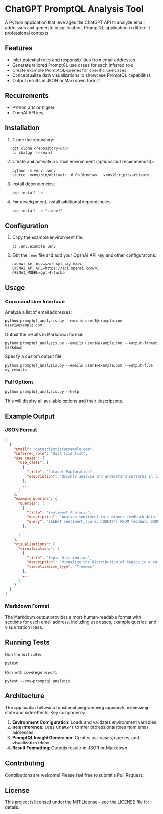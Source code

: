 # ChatGPT PromptQL Analysis Tool

A Python application that leverages the ChatGPT API to analyze email addresses and generate insights about PromptQL application in different professional contexts.

## Features

- Infer potential roles and responsibilities from email addresses
- Generate tailored PromptQL use cases for each inferred role
- Create example PromptQL queries for specific use cases
- Conceptualize data visualizations to showcase PromptQL capabilities
- Output results in JSON or Markdown format

## Requirements

- Python 3.12 or higher
- OpenAI API key

## Installation

1. Clone the repository:

   ```
   git clone <repository-url>
   cd chatgpt-research
   ```

2. Create and activate a virtual environment (optional but recommended):

   ```
   python -m venv .venv
   source .venv/bin/activate  # On Windows: .venv\Scripts\activate
   ```

3. Install dependencies:

   ```
   pip install -e .
   ```

4. For development, install additional dependencies:
   ```
   pip install -e ".[dev]"
   ```

## Configuration

1. Copy the example environment file:

   ```
   cp .env.example .env
   ```

2. Edit the `.env` file and add your OpenAI API key and other configurations:
   ```
   OPENAI_API_KEY=your_api_key_here
   OPENAI_API_URL=https://api.openai.com/v1
   OPENAI_MODEL=gpt-4-turbo
   ```

## Usage

### Command Line Interface

Analyze a list of email addresses:

```
python promptql_analysis.py --emails user1@example.com user2@example.com
```

Output the results in Markdown format:

```
python promptql_analysis.py --emails user1@example.com --output-format markdown
```

Specify a custom output file:

```
python promptql_analysis.py --emails user1@example.com --output-file my_results
```

### Full Options

```
python promptql_analysis.py --help
```

This will display all available options and their descriptions.

## Example Output

### JSON Format

```json
[
  {
    "email": "datascientist@example.com",
    "inferred_role": "Data Scientist",
    "use_cases": {
      "use_cases": [
        {
          "title": "Dataset Exploration",
          "description": "Quickly analyze and understand patterns in large datasets."
        },
        ...
      ]
    },
    "example_queries": {
      "queries": [
        {
          "title": "Sentiment Analysis",
          "description": "Analyze sentiment in customer feedback data.",
          "query": "SELECT sentiment_score, COUNT(*) FROM feedback GROUP BY sentiment_score USING PromptQL"
        },
        ...
      ]
    },
    "visualizations": {
      "visualizations": [
        {
          "title": "Topic Distribution",
          "description": "Visualize the distribution of topics in a corpus of text.",
          "visualization_type": "Treemap"
        },
        ...
      ]
    }
  }
]
```

### Markdown Format

The Markdown output provides a more human-readable format with sections for each email address, including use cases, example queries, and visualization ideas.

## Running Tests

Run the test suite:

```
pytest
```

Run with coverage report:

```
pytest --cov=promptql_analysis
```

## Architecture

The application follows a functional programming approach, minimizing state and side effects. Key components:

1. **Environment Configuration**: Loads and validates environment variables
2. **Role Inference**: Uses ChatGPT to infer professional roles from email addresses
3. **PromptQL Insight Generation**: Creates use cases, queries, and visualization ideas
4. **Result Formatting**: Outputs results in JSON or Markdown

## Contributing

Contributions are welcome! Please feel free to submit a Pull Request.

## License

This project is licensed under the MIT License - see the LICENSE file for details.
